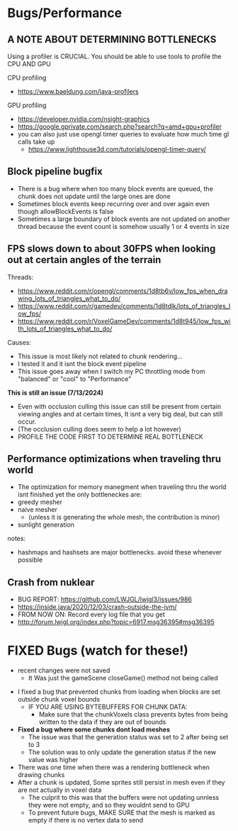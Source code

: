 # Bugs/Performance
## A NOTE ABOUT DETERMINING BOTTLENECKS
Using a profiler is CRUCIAL. You should be able to use tools to profile the CPU AND GPU

CPU profiling
* https://www.baeldung.com/java-profilers

GPU profiling
* https://developer.nvidia.com/nsight-graphics
* https://google.gprivate.com/search.php?search?q=amd+gpu+profiler
* you can also just use opengl timer queries to evaluate how much time gl calls take up
    * https://www.lighthouse3d.com/tutorials/opengl-timer-query/

## Block pipeline bugfix
* There is a bug where when too many block events are queued, the chunk does not update until the large ones are done
* Sometimes block events keep recurring over and over again even though allowBlockEvents is false
* Sometimes a large boundary of block events are not updated on another thread because the event count is somehow usually 1 or 4 events in size

## FPS slows down to about 30FPS when looking out at certain angles of the terrain
Threads:
* https://www.reddit.com/r/opengl/comments/1d8tb6v/low_fps_when_drawing_lots_of_triangles_what_to_do/
* https://www.reddit.com/r/gamedev/comments/1d8tdlk/lots_of_triangles_low_fps/
* https://www.reddit.com/r/VoxelGameDev/comments/1d8t945/low_fps_with_lots_of_triangles_what_to_do/

Causes:
* This issue is most likely not related to chunk rendering...
* I tested it and it isnt the block event pipeline
* This issue goes away when I switch my PC throttling mode from "balanced" or "cool" to "Performance"


**This is still an issue (7/13/2024)**
* Even with occlusion culling this issue can still be present from certain viewing angles and at certain times, It isnt a very big deal, but can still occur.
* (The occlusion culling does seem to help a lot however)
* PROFILE THE CODE FIRST TO DETERMINE REAL BOTTLENECK

## Performance optimizations when traveling thru world
* The optimization for memory manegment when traveling thru the world isnt finished yet
  the only bottleneckes are:
* greedy mesher
* naive mesher
    * (unless it is generating the whole mesh, the contribution is minor)
* sunlight generation

notes:
* hashmaps and hashsets are major bottlenecks. avoid these whenever possible

## Crash from nuklear
* BUG REPORT: https://github.com/LWJGL/lwjgl3/issues/986
* https://inside.java/2020/12/03/crash-outside-the-jvm/
* FROM NOW ON: Record every log file that you get
* http://forum.lwjgl.org/index.php?topic=6917.msg36395#msg36395


# FIXED Bugs (watch for these!)
- recent changes were not saved
    - It Was just the gameScene closeGame() method not being called
* I fixed a bug that prevented chunks from loading when blocks are set outside chunk voxel bounds
    * IF YOU ARE USING BYTEBUFFERS FOR CHUNK DATA:
        * Make sure that the chunkVoxels class prevents bytes from being written to the data if they are out of bounds
* **Fixed a bug where some chunks dont load meshes**
    * The issue was that the generation status was set to 2 after being set to 3
    * The solution was to only update the generation status if the new value was higher
* There was one time when there was a rendering bottleneck when drawing chunks
* After a chunk is updated, Some sprites still persist in mesh even if they are not actually in voxel data
    * The culprit to this was that the buffers were not updating unnless they were not empty, and so they wouldnt send to GPU
    * To prevent future bugs, MAKE SURE that the mesh is marked as empty if there is no vertex data to send



